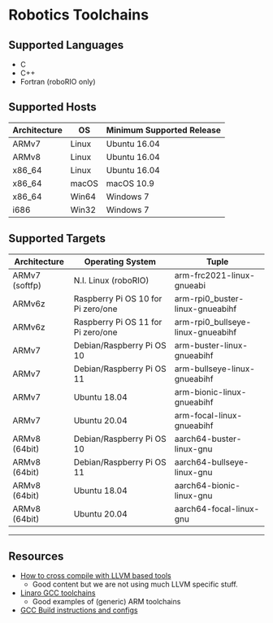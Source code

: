 # Robotics Toolchains

## Supported Languages
  * C
  * C++
  * Fortran (roboRIO only)

## Supported Hosts

| Architecture | OS | Minimum Supported Release |
| - | - | - |
| ARMv7 | Linux | Ubuntu 16.04 |
| ARMv8 | Linux | Ubuntu 16.04 |
| x86_64 | Linux | Ubuntu 16.04 |
| x86_64 | macOS | macOS 10.9 |
| x86_64 | Win64 | Windows 7 |
| i686 | Win32 | Windows 7 |

## Supported Targets

| Architecture | Operating System | Tuple |
| - | - | - |
| ARMv7 (softfp) | N.I. Linux (roboRIO) | arm-frc2021-linux-gnueabi |
| ARMv6z | Raspberry Pi OS 10 for Pi zero/one | arm-rpi0_buster-linux-gnueabihf |
| ARMv6z | Raspberry Pi OS 11 for Pi zero/one | arm-rpi0_bullseye-linux-gnueabihf |
| ARMv7 | Debian/Raspberry Pi OS 10 | arm-buster-linux-gnueabihf |
| ARMv7 | Debian/Raspberry Pi OS 11 | arm-bullseye-linux-gnueabihf |
| ARMv7 | Ubuntu 18.04 | arm-bionic-linux-gnueabihf |
| ARMv7 | Ubuntu 20.04 | arm-focal-linux-gnueabihf |
| ARMv8 (64bit) | Debian/Raspberry Pi OS 10 | aarch64-buster-linux-gnu |
| ARMv8 (64bit) | Debian/Raspberry Pi OS 11 | aarch64-bullseye-linux-gnu |
| ARMv8 (64bit) | Ubuntu 18.04 | aarch64-bionic-linux-gnu |
| ARMv8 (64bit) | Ubuntu 20.04 | aarch64-focal-linux-gnu |
-----

## Resources
 * [How to cross compile with LLVM based tools](https://archive.fosdem.org/2018/schedule/event/crosscompile/attachments/slides/2107/export/events/attachments/crosscompile/slides/2107/How_to_cross_compile_with_LLVM_based_tools.pdf)
   * Good content but we are not using much LLVM specific stuff.
 * [Linaro GCC toolchains](https://releases.linaro.org/components/toolchain/binaries/)
   * Good examples of (generic) ARM toolchains
 * [GCC Build instructions and configs](https://gcc.gnu.org/install/)
